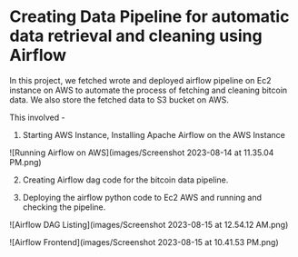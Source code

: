 # Creating Data Pipeline for automatic data retrieval and cleaning using Airflow

In this project, we fetched wrote and deployed airflow pipeline on Ec2 instance on AWS to automate the process of fetching and cleaning bitcoin data. We also store the fetched data to S3 bucket on AWS.

This involved - 
1. Starting AWS Instance, Installing Apache Airflow  on the AWS Instance

![Running Airflow on AWS](images/Screenshot 2023-08-14 at 11.35.04 PM.png)

2. Creating Airflow dag code for the bitcoin data pipeline. 

3. Deploying the airflow python code to Ec2 AWS and running and checking the pipeline.

![Airflow DAG Listing](images/Screenshot 2023-08-15 at 12.54.12 AM.png)

![Airflow Frontend](images/Screenshot 2023-08-15 at 10.41.53 PM.png)
